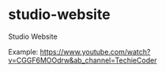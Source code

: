 # studio-website
Studio Website

Example:
https://www.youtube.com/watch?v=CGGF6MOOdrw&ab_channel=TechieCoder
